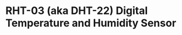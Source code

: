 RHT-03 (aka DHT-22) Digital Temperature and Humidity Sensor
===========================================================


